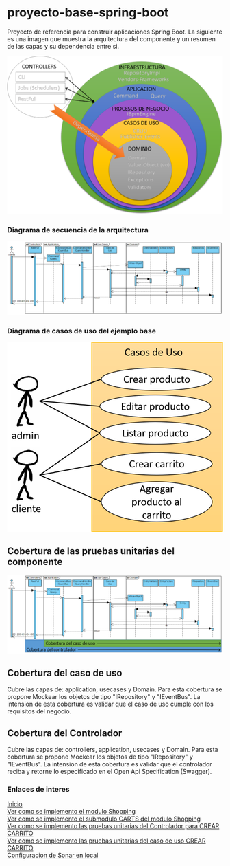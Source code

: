 # proyecto-base-spring-boot
Proyecto de referencia para construir aplicaciones Spring Boot. La siguiente es una imagen que muestra la arquitectura del componente y un resumen de las capas y su dependencia entre si.

![Arquitectura base](https://github.com/gotorresevo/proyecto-base-spring-boot/raw/camunda/assets/ArquitecturaProyectoBase.png "Arquitectura base de una aplicacion orientada al dominio de evobanco")

### Diagrama de secuencia de la arquitectura
![Diagrama de secuencia de la Arquitectura base](https://github.com/gotorresevo/proyecto-base-spring-boot/raw/master/assets/SequenceArquitecturaBase.png "Diagrama de secuencia de la arquitectura")

### Diagrama de casos de uso del ejemplo base
![Diagrama de casos de uso del ejemplo base](https://github.com/gotorresevo/proyecto-base-spring-boot/raw/master/assets/UsesCases.png "Diagrama de caso de uso del ejemplo base")

## Cobertura de las pruebas unitarias del componente
![Cobertura de las pruebas](https://github.com/gotorresevo/proyecto-base-spring-boot/raw/master/assets/ComponentTest.png "Cobertura de las pruebas")

## Cobertura del caso de uso
Cubre las capas de:  application, usecases y Domain. Para esta cobertura se propone Mockear los objetos de tipo "IRepository" y "IEventBus". La intension de esta cobertura es validar que el caso de uso cumple con los requisitos del negocio.

## Cobertura del Controlador
Cubre las capas de:  controllers, application, usecases y Domain. Para esta cobertura se propone Mockear los objetos de tipo "IRepository" y "IEventBus". La intension de esta cobertura es validar que el controlador reciba y retorne lo especificado en el Open Api Specification (Swagger).  

### Enlaces de interes

[Inicio](https://github.com/gotorresevo/proyecto-base-spring-boot)  
[Ver como se implemento el modulo Shopping](https://github.com/gotorresevo/proyecto-base-spring-boot/tree/master/src/main/java/com/evobank/shopping)  
[Ver como se implemento el submodulo CARTS del modulo Shopping](https://github.com/gotorresevo/proyecto-base-spring-boot/tree/master/src/main/java/com/evobank/shopping/submodules/carts)  
[Ver como se implemento las pruebas unitarias del Controlador para CREAR CARRITO](https://github.com/gotorresevo/proyecto-base-spring-boot/tree/master/src/test/java/com/evobank/shopping/controllers)  
[Ver como se implemento las pruebas unitarias del caso de uso CREAR CARRITO](https://github.com/gotorresevo/proyecto-base-spring-boot/tree/master/src/test/java/com/evobank/shopping/submodules)  
[Configuracion de Sonar en local](https://github.com/gotorresevo/proyecto-base-spring-boot/tree/master/sonarqube)  